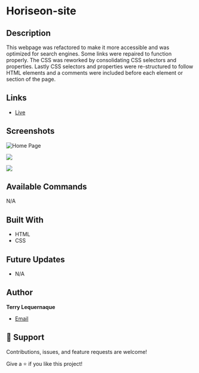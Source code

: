 # Horiseon-site

## Description
This webpage was refactored to make it more accessible and was optimized for search engines. Some links were repaired to function properly. The CSS was reworked by consolidating CSS selectors and properties. Lastly CSS selectors and properties were re-structured to follow HTML elements  and a comments were included before each element or section of the page. 

## Links

- [Live](<Homepage url> "Live View")

## Screenshots

![Home Page](/screenshots/1.png "Home Page")

![](/screenshots/2.png)

![](/screenshots/3.png)

## Available Commands

N/A

## Built With

- HTML
- CSS

## Future Updates

- N/A

## Author

**Terry Lequernaque**

- [Email](mailto:t.lequernaque@yahoo.com?subject=Hi "Hi!")

## 🤝 Support

Contributions, issues, and feature requests are welcome!

Give a ⭐️ if you like this project!